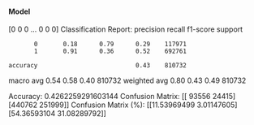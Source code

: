 #### Model
[0 0 0 ... 0 0 0]
Classification Report:
              precision    recall  f1-score   support

           0       0.18      0.79      0.29    117971
           1       0.91      0.36      0.52    692761

    accuracy                           0.43    810732
   macro avg       0.54      0.58      0.40    810732
weighted avg       0.80      0.43      0.49    810732

Accuracy: 0.4262259291603144
Confusion Matrix:
[[ 93556  24415]
 [440762 251999]]
Confusion Matrix (%):
[[11.53969499  3.01147605]
 [54.36593104 31.08289792]]
